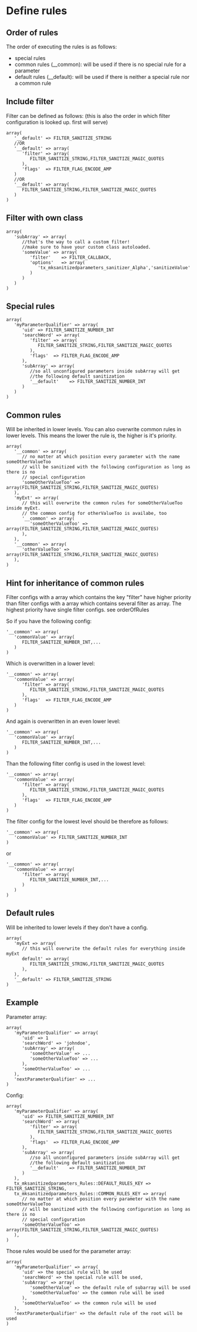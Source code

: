 Define rules
============

Order of rules
--------------

The order of executing the rules is as follows:

-   special rules
-   common rules (\_\_common): will be used if there is no special rule for a parameter
-   default rules (\_\_default): will be used if there is neither a special rule nor a common rule

Include filter
--------------

Filter can be defined as follows: (this is also the order in which filter configuration is looked up. first will serve)

~~~~ {.sourceCode .php}
array(
   '__default' => FILTER_SANITIZE_STRING
   //OR
   '__default' => array(
      'filter' => array(
         FILTER_SANITIZE_STRING,FILTER_SANITIZE_MAGIC_QUOTES   
      ),
      'flags'  => FILTER_FLAG_ENCODE_AMP
   )
   //OR
   '__default' => array(
      FILTER_SANITIZE_STRING,FILTER_SANITIZE_MAGIC_QUOTES   
   )
)
~~~~

Filter with own class
---------------------

~~~~ {.sourceCode .php}
array(
   'subArray' => array(
      //that's the way to call a custom filter!
      //make sure to have your custom class autoloaded.
      'someValue' => array(
         'filter'    => FILTER_CALLBACK,
         'options'   => array(
            'tx_mksanitizedparameters_sanitizer_Alpha','sanitizeValue'
         )
      )
   )
)
~~~~

Special rules
-------------

~~~~ {.sourceCode .php}
array(
   'myParameterQualifier' => array(
      'uid' => FILTER_SANITIZE_NUMBER_INT
      'searchWord' => array(
         'filter' => array(
            FILTER_SANITIZE_STRING,FILTER_SANITIZE_MAGIC_QUOTES   
         ),
         'flags'  => FILTER_FLAG_ENCODE_AMP
      ),
      'subArray' => array(
         //so all unconfigured parameters inside subArray will get
         //the following default sanitization
         '__default'    => FILTER_SANITIZE_NUMBER_INT
      )
   )
)    
~~~~

Common rules
------------

Will be inherited in lower levels. You can also overwrite common rules in lower levels. This means the lower the rule is, the higher is it's priority.

~~~~ {.sourceCode .php}
array(
   '__common' => array(
      // no matter at which position every parameter with the name someOtherValueToo
      // will be sanitized with the following configuration as long as there is no
      // special configuration
      'someOtherValueToo' => array(FILTER_SANITIZE_STRING,FILTER_SANITIZE_MAGIC_QUOTES)  
   ),
   'myExt' => array(
      // this will overwrite the common rules for someOtherValueToo inside myExt.   
      // the common config for otherValueToo is availabe, too
      '__common' => array(
         'someOtherValueToo' => array(FILTER_SANITIZE_STRING,FILTER_SANITIZE_MAGIC_QUOTES)  
      ),
   ),
   '__common' => array(
      'otherValueToo' => array(FILTER_SANITIZE_STRING,FILTER_SANITIZE_MAGIC_QUOTES)   
   ),
) 
~~~~

Hint for inheritance of common rules
------------------------------------

Filter configs with a array which contains the key "filter" have higher priority than filter configs with a array which contains several filter as array. The highest priority have single filter configs. see orderOfRules

So if you have the following config:

~~~~ {.sourceCode .php}
'__common' => array(
   'commonValue' => array(
      FILTER_SANITIZE_NUMBER_INT,...
   )
)
~~~~

Which is overwritten in a lower level:

~~~~ {.sourceCode .php}
'__common' => array(
   'commonValue' => array(
      'filter' => array(
         FILTER_SANITIZE_STRING,FILTER_SANITIZE_MAGIC_QUOTES   
      ),
      'flags'  => FILTER_FLAG_ENCODE_AMP
   )
)
~~~~

And again is overwritten in an even lower level:

~~~~ {.sourceCode .php}
'__common' => array(
   'commonValue' => array(
      FILTER_SANITIZE_NUMBER_INT,...
   )
)
~~~~

Than the following filter config is used in the lowest level:

~~~~ {.sourceCode .php}
'__common' => array(
   'commonValue' => array(
      'filter' => array(
         FILTER_SANITIZE_STRING,FILTER_SANITIZE_MAGIC_QUOTES   
      ),
      'flags'  => FILTER_FLAG_ENCODE_AMP
   )
)
~~~~

The filter config for the lowest level should be therefore as follows:

~~~~ {.sourceCode .php}
'__common' => array(
   'commonValue' => FILTER_SANITIZE_NUMBER_INT
)
~~~~

or

~~~~ {.sourceCode .php}
'__common' => array(
   'commonValue' => array(
      'filter' => array(
         FILTER_SANITIZE_NUMBER_INT,...
      )
   )
)
~~~~

Default rules
-------------

Will be inherited to lower levels if they don't have a config.

~~~~ {.sourceCode .php}
array(
   'myExt => array(
      // this will overwrite the default rules for everything inside myExt
      default' => array(
         FILTER_SANITIZE_STRING,FILTER_SANITIZE_MAGIC_QUOTES   
      ),
   ),
   '__default' => FILTER_SANITIZE_STRING  
)
~~~~

Example
-------

Parameter array:

~~~~ {.sourceCode .php}
array(
   'myParameterQualifier' => array(
      'uid' => 1
      'searchWord' => 'johndoe',
      'subArray' => array(
         'someOtherValue' => ...
         'someOtherValueToo' => ...
      ),
      'someOtherValueToo' => ...
   ),
   'nextParameterQualifier' => ...
)
~~~~

Config:

~~~~ {.sourceCode .php}
array(
   'myParameterQualifier' => array(
      'uid' => FILTER_SANITIZE_NUMBER_INT
      'searchWord' => array(
         'filter' => array(
            FILTER_SANITIZE_STRING,FILTER_SANITIZE_MAGIC_QUOTES   
         ),
         'flags'  => FILTER_FLAG_ENCODE_AMP
      ),
      'subArray' => array(
         //so all unconfigured parameters inside subArray will get
         //the following default sanitization
         '__default'    => FILTER_SANITIZE_NUMBER_INT
      )
   ),
   tx_mksanitizedparameters_Rules::DEFAULT_RULES_KEY => FILTER_SANITIZE_STRING,
   tx_mksanitizedparameters_Rules::COMMON_RULES_KEY => array(
      // no matter at which position every parameter with the name someOtherValueToo
      // will be sanitized with the following configuration as long as there is no
      // special configuration
      'someOtherValueToo' => array(FILTER_SANITIZE_STRING,FILTER_SANITIZE_MAGIC_QUOTES)  
   ),
)
~~~~

Those rules would be used for the parameter array:

~~~~ {.sourceCode .php}
array(
   'myParameterQualifier' => array(
      'uid' => the special rule will be used
      'searchWord' => the special rule will be used,
      'subArray' => array(
         'someOtherValue' => the default rule of subarray will be used
         'someOtherValueToo' => the common rule will be used
      ),
      'someOtherValueToo' => the common rule will be used
   ),
   'nextParameterQualifier' => the default rule of the root will be used
)
~~~~
